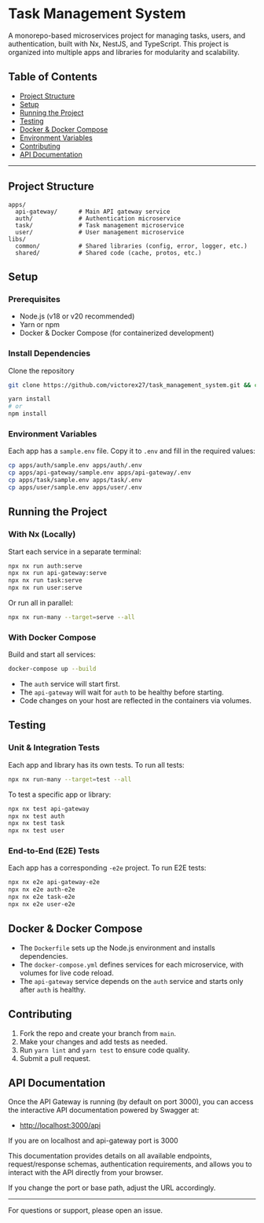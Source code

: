 # Task Management System

A monorepo-based microservices project for managing tasks, users, and authentication, built with Nx, NestJS, and TypeScript. This project is organized into multiple apps and libraries for modularity and scalability.

## Table of Contents

- [Project Structure](#project-structure)
- [Setup](#setup)
- [Running the Project](#running-the-project)
- [Testing](#testing)
- [Docker & Docker Compose](#docker--docker-compose)
- [Environment Variables](#environment-variables)
- [Contributing](#contributing)
- [API Documentation](#api-documentation)

---

## Project Structure

```text
apps/
  api-gateway/      # Main API gateway service
  auth/             # Authentication microservice
  task/             # Task management microservice
  user/             # User management microservice
libs/
  common/           # Shared libraries (config, error, logger, etc.)
  shared/           # Shared code (cache, protos, etc.)
```

## Setup

### Prerequisites

- Node.js (v18 or v20 recommended)
- Yarn or npm
- Docker & Docker Compose (for containerized development)

### Install Dependencies

Clone the repository

```sh
git clone https://github.com/victorex27/task_management_system.git && cd task_management_system
```

```sh
yarn install
# or
npm install
```

### Environment Variables

Each app has a `sample.env` file. Copy it to `.env` and fill in the required values:

```sh
cp apps/auth/sample.env apps/auth/.env
cp apps/api-gateway/sample.env apps/api-gateway/.env
cp apps/task/sample.env apps/task/.env
cp apps/user/sample.env apps/user/.env
```

## Running the Project

### With Nx (Locally)

Start each service in a separate terminal:

```sh
npx nx run auth:serve
npx nx run api-gateway:serve
npx nx run task:serve
npx nx run user:serve
```

Or run all in parallel:

```sh
npx nx run-many --target=serve --all
```

### With Docker Compose

Build and start all services:

```sh
docker-compose up --build
```

- The `auth` service will start first.
- The `api-gateway` will wait for `auth` to be healthy before starting.
- Code changes on your host are reflected in the containers via volumes.

## Testing

### Unit & Integration Tests

Each app and library has its own tests. To run all tests:

```sh
npx nx run-many --target=test --all
```

To test a specific app or library:

```sh
npx nx test api-gateway
npx nx test auth
npx nx test task
npx nx test user
```

### End-to-End (E2E) Tests

Each app has a corresponding `-e2e` project. To run E2E tests:

```sh
npx nx e2e api-gateway-e2e
npx nx e2e auth-e2e
npx nx e2e task-e2e
npx nx e2e user-e2e
```

## Docker & Docker Compose

- The `Dockerfile` sets up the Node.js environment and installs dependencies.
- The `docker-compose.yml` defines services for each microservice, with volumes for live code reload.
- The `api-gateway` service depends on the `auth` service and starts only after `auth` is healthy.

## Contributing

1. Fork the repo and create your branch from `main`.
2. Make your changes and add tests as needed.
3. Run `yarn lint` and `yarn test` to ensure code quality.
4. Submit a pull request.

## API Documentation

Once the API Gateway is running (by default on port 3000), you can access the interactive API documentation powered by Swagger at:

- [http://localhost:3000/api](http://localhost:3000/api)

If you are on localhost and api-gateway port is 3000

This documentation provides details on all available endpoints, request/response schemas, authentication requirements, and allows you to interact with the API directly from your browser.

If you change the port or base path, adjust the URL accordingly.

---

For questions or support, please open an issue.
